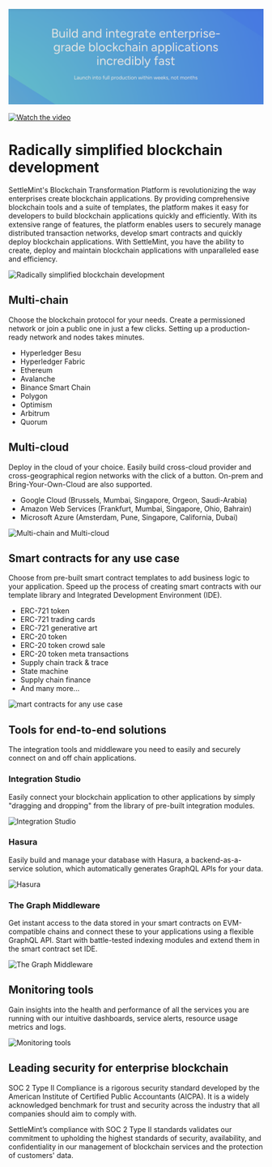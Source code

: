![SettleMint](../assets/hero.png)

[![Watch the video](https://img.youtube.com/vi/gsPbB93Ge-g/default.jpg)](https://www.youtube.com/embed/gsPbB93Ge-g?si=NNjn_uyW637tWVue)

# Radically simplified blockchain development

SettleMint's Blockchain Transformation Platform is revolutionizing the way enterprises create blockchain applications. By providing comprehensive blockchain tools and a suite of templates, the platform makes it easy for developers to build blockchain applications quickly and efficiently. With its extensive range of features, the platform enables users to securely manage distributed transaction networks, develop smart contracts and quickly deploy blockchain applications. With SettleMint, you have the ability to create, deploy and maintain blockchain applications with unparalleled ease and efficiency.

![Radically simplified blockchain development](https://www.settlemint.com/hs-fs/hubfs/Product%20Images%20-%20Updated%20Branding%202023/SM_blockchain-made-easy.png?width=3000&name=SM_blockchain-made-easy.png)

## Multi-chain

Choose the blockchain protocol for your needs. Create a permissioned network or join a public one in just a few clicks. Setting up a production-ready network and nodes takes minutes.

- Hyperledger Besu
- Hyperledger Fabric
- Ethereum
- Avalanche
- Binance Smart Chain
- Polygon
- Optimism
- Arbitrum
- Quorum

## Multi-cloud

Deploy in the cloud of your choice. Easily build cross-cloud provider and cross-geographical region networks with the click of a button. On-prem and Bring-Your-Own-Cloud are also supported.

- Google Cloud (Brussels, Mumbai, Singapore, Orgeon, Saudi-Arabia)
- Amazon Web Services (Frankfurt, Mumbai, Singapore, Ohio, Bahrain)
- Microsoft Azure (Amsterdam, Pune, Singapore, California, Dubai)

![Multi-chain and Multi-cloud](https://www.settlemint.com/hs-fs/hubfs/Product%20Images%20-%20Updated%20Branding%202023/SM_Blochain-chain-clouds.png?width=3000&height=2160&name=SM_Blochain-chain-clouds.png)

## Smart contracts for any use case

Choose from pre-built smart contract templates to add business logic to your application. Speed up the process of creating smart contracts with our template library and Integrated Development Environment (IDE).

- ERC-721 token
- ERC-721 trading cards
- ERC-721 generative art
- ERC-20 token
- ERC-20 token crowd sale
- ERC-20 token meta transactions
- Supply chain track & trace
- State machine
- Supply chain finance
- And many more...

![mart contracts for any use case](https://www.settlemint.com/hs-fs/hubfs/Product%20Images%20-%20Updated%20Branding%202023/SM_smart-contract-IDE.png?width=3000&height=2160&name=SM_smart-contract-IDE.png)

## Tools for end-to-end solutions

The integration tools and middleware you need to easily and securely connect on and off chain applications.

### Integration Studio

Easily connect your blockchain application to other applications by simply "dragging and dropping" from the library of pre-built integration modules.

![Integration Studio](https://www.settlemint.com/hs-fs/hubfs/Product%20Images%20-%20Updated%20Branding%202023/SM_integration-studio.png?width=3000&height=2160&name=SM_integration-studio.png)

### Hasura

Easily build and manage your database with Hasura, a backend-as-a-service solution, which automatically generates GraphQL APIs for your data.

![Hasura](https://www.settlemint.com/hs-fs/hubfs/Product%20Images%20-%20Updated%20Branding%202023/SM_Hasura.png?width=3000&height=2160&name=SM_Hasura.png)

### The Graph Middleware

Get instant access to the data stored in your smart contracts on EVM-compatible chains and connect these to your applications using a flexible GraphQL API. Start with battle-tested indexing modules and extend them in the smart contract set IDE.

![The Graph Middleware](https://www.settlemint.com/hs-fs/hubfs/Product%20Images%20-%20Updated%20Branding%202023/SM_Graph-Middleware.png?width=3000&height=2160&name=SM_Graph-Middleware.png)

## Monitoring tools

Gain insights into the health and performance of all the services you are running with our intuitive dashboards, service alerts, resource usage metrics and logs.

![Monitoring tools](https://www.settlemint.com/hs-fs/hubfs/Product%20Images%20-%20Updated%20Branding%202023/SM_Blockchain-monitoring-tools.png?width=3000&height=2160&name=SM_Blockchain-monitoring-tools.png)

## Leading security for enterprise blockchain

SOC 2 Type II Compliance is a rigorous security standard developed by the American Institute of Certified Public Accountants (AICPA). It is a widely acknowledged benchmark for trust and security across the industry that all companies should aim to comply with.

SettleMint’s compliance with SOC 2 Type II standards validates our commitment to upholding the highest standards of security, availability, and confidentiality in our management of blockchain services and the protection of customers' data.
